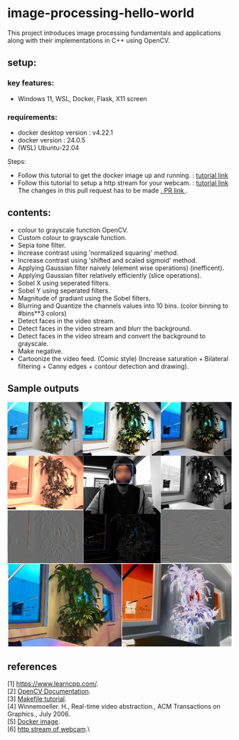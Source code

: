 # image-processing-hello-world
This project introduces image processing fundamentals and applications along with their implementations in C++ using OpenCV.

## setup:

### key features:

- Windows 11, WSL, Docker, Flask, X11 screen

### requirements: 
- docker desktop version : v4.22.1
- docker version : 24.0.5
- (WSL) Ubuntu-22.04

Steps:
- Follow this tutorial to get the docker image up and running. : <a href="https://firstcaptain.github.io/opencv-docker/">tutorial link</a>
- Follow this tutorial to setup a http stream for your webcam. : <a href="https://www.youtube.com/watch?v=HuzXh-Xcgyk&t=7s"> tutorial link </a> The changes in this pull request has to be made <a href="https://github.com/freedomwebtech/webcaminnetwork/pull/1">. PR link </a>. 

## contents:

- colour to grayscale function OpenCV.
- Custom colour to grayscale function.
- Sepia tone filter.
- Increase contrast using 'normalized squaring' method.
- Increase contrast using 'shifted and scaled sigmoid' method. 
- Applying Gaussian filter naively (element wise operations) (inefficent).
- Applying Gaussian filter relatively efficiently (slice operations).
- Sobel X using seperated filters.
- Sobel Y using seperated filters.
- Magnitude of gradiant using the Sobel filters.
- Blurring and Quantize the channels values into 10 bins. (color binning to #bins**3 colors)
- Detect faces in the video stream.
- Detect faces in the video stream and blurr the background.
- Detect faces in the video stream and convert the background to grayscale.
- Make negative.
- Cartoonize the video feed. (Comic style) (Increase saturation + Bilateral filtering + Canny edges + contour detection and drawing).

## Sample outputs
![Alt text](./imgs/demo_img.png)

## references

[1] <a href="https://www.learncpp.com/">https://www.learncpp.com/</a>.\
[2] <a href="https://docs.opencv.org/4.x/modules.html">OpenCV Documentation</a>.\
[3] <a href="https://cs.colby.edu/maxwell/courses/tutorials/maketutor/">Makefile tutorial</a>.\
[4] Winnemoeller. H., Real-time video abstraction., ACM Transactions on Graphics., July 2006.\
[5] <a href="https://firstcaptain.github.io/opencv-docker/">Docker image</a>.\
[6] <a href="https://github.com/freedomwebtech/webcaminnetwork">http stream of webcam</a>.\